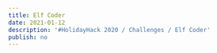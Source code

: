 ```yaml
---
title: Elf Coder
date: 2021-01-12
description: '#HolidayHack 2020 / Challenges / Elf Coder'
publish: no
---
```


